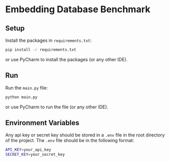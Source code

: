 # Embedding Database Benchmark

## Setup

Install the packages in `requirements.txt`:

```bash
pip install -r requirements.txt
```

or use PyCharm to install the packages (or any other IDE).

## Run

Run the `main.py` file:

```bash
python main.py
```

or use PyCharm to run the file (or any other IDE).

## Environment Variables

Any api key or secret key should be stored in a `.env` file in the root directory of the project. The `.env` file should
be in the following format:

```bash
API_KEY=your_api_key
SECRET_KEY=your_secret_key
```
